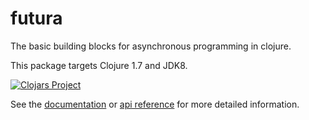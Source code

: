 # futura #

The basic building blocks for asynchronous programming in clojure.

This package targets Clojure 1.7 and JDK8.

[![Clojars Project](http://clojars.org/funcool/futura/latest-version.svg)](http://clojars.org/funcool/futura)

See the [documentation](https://funcool.github.io/futura/latest/) or
[api reference](https://funcool.github.io/futura/latest/api/) for more detailed
information.

